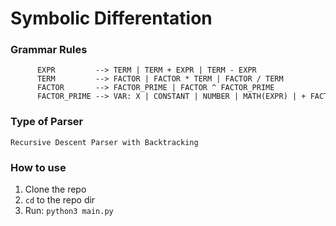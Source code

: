 # Symbolic Differentation
<h3> Grammar Rules</h3>
<code><pre>
      EXPR         --> TERM | TERM + EXPR | TERM - EXPR
      TERM         --> FACTOR | FACTOR * TERM | FACTOR / TERM
      FACTOR       --> FACTOR_PRIME | FACTOR ^ FACTOR_PRIME
      FACTOR_PRIME --> VAR: X | CONSTANT | NUMBER | MATH(EXPR) | + FACTOR_PRIME | - FACTOR_PRIME | (EXPR)</pre></code>
<h3> Type of Parser </h3>
<code>Recursive Descent Parser with Backtracking</code>
<h3> How to use </h3>
<ol>
<li> Clone the repo </li>
      <li><code>cd</code> to the repo dir</li>
<li>Run: <code>python3 main.py</code></li>
</ol>
